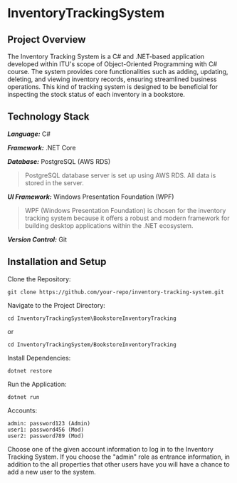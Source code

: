 # InventoryTrackingSystem

## Project Overview
The Inventory Tracking System is a C# and .NET-based application developed within ITU's scope of Object-Oriented Programming with C# course. The system provides core functionalities such as adding, updating, deleting, and viewing inventory records, ensuring streamlined business operations. This kind of tracking system is designed to be beneficial for inspecting the stock status of each inventory in a bookstore.

## Technology Stack

***Language:*** C#

***Framework:*** .NET Core

***Database:*** PostgreSQL (AWS RDS)
> PostgreSQL database server is set up using AWS RDS. All data is stored in the server.

***UI Framework:*** Windows Presentation Foundation (WPF)
> WPF (Windows Presentation Foundation) is chosen for the inventory tracking system because it offers a robust and modern framework for building desktop applications within the .NET ecosystem.

***Version Control:*** Git

## Installation and Setup

Clone the Repository:
```
git clone https://github.com/your-repo/inventory-tracking-system.git
```

Navigate to the Project Directory:
```
cd InventoryTrackingSystem\BookstoreInventoryTracking
```
or
```
cd InventoryTrackingSystem/BookstoreInventoryTracking
```

Install Dependencies:
```
dotnet restore
```

Run the Application:
```
dotnet run
```

Accounts:
```
admin: password123 (Admin)
user1: password456 (Mod)
user2: password789 (Mod)
```
Choose one of the given account information to log in to the Inventory Tracking System. If you choose the "admin" role as entrance information, in addition to the all properties that other users have you will have a chance to add a new user to the system.

